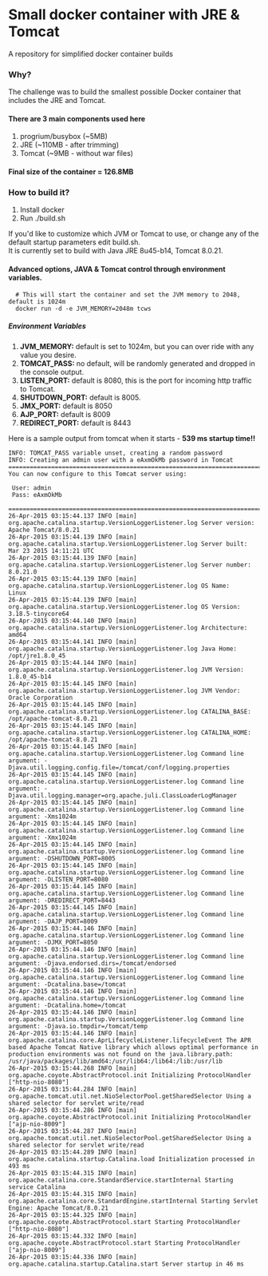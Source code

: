 # Small docker container with JRE & Tomcat
A repository for simplified docker container builds

### Why?
The challenge was to build the smallest possible Docker container that includes the JRE and Tomcat.
#### There are 3 main components used here
  1. progrium/busybox (~5MB)
  2. JRE (~110MB - after trimming)
  3. Tomcat (~9MB - without war files)

#### Final size of the container = 126.8MB

### How to build it?
  1. Install docker
  2. Run ./build.sh

If you'd like to customize which JVM or Tomcat to use, or change any of the default startup parameters edit build.sh.<br>
It is currently set to build with Java JRE 8u45-b14, Tomcat 8.0.21.

#### Advanced options, JAVA & Tomcat control through environment variables.
``` SH
  # This will start the container and set the JVM memory to 2048, default is 1024m
  docker run -d -e JVM_MEMORY=2048m tcws
```
##### Environment Variables
  1. **JVM_MEMORY:** default is set to 1024m, but you can over ride with any value you desire.
  2. **TOMCAT_PASS:** no default, will be randomly generated and dropped in the console output.
  2. **LISTEN_PORT:** default is 8080, this is the port for incoming http traffic to Tomcat.
  3. **SHUTDOWN_PORT:** default is 8005.
  4. **JMX_PORT:** default is 8050
  5. **AJP_PORT:** default is 8009
  6. **REDIRECT_PORT:** default is 8443

Here is a sample output from tomcat when it starts - **539 ms startup time!!**
``` LOG
INFO: TOMCAT_PASS variable unset, creating a random password
INFO: Creating an admin user with a eAxmOkMb password in Tomcat
========================================================================
You can now configure to this Tomcat server using:

 User: admin
 Pass: eAxmOkMb

========================================================================
26-Apr-2015 03:15:44.137 INFO [main] org.apache.catalina.startup.VersionLoggerListener.log Server version:        Apache Tomcat/8.0.21
26-Apr-2015 03:15:44.139 INFO [main] org.apache.catalina.startup.VersionLoggerListener.log Server built:          Mar 23 2015 14:11:21 UTC
26-Apr-2015 03:15:44.139 INFO [main] org.apache.catalina.startup.VersionLoggerListener.log Server number:         8.0.21.0
26-Apr-2015 03:15:44.139 INFO [main] org.apache.catalina.startup.VersionLoggerListener.log OS Name:               Linux
26-Apr-2015 03:15:44.139 INFO [main] org.apache.catalina.startup.VersionLoggerListener.log OS Version:            3.18.5-tinycore64
26-Apr-2015 03:15:44.140 INFO [main] org.apache.catalina.startup.VersionLoggerListener.log Architecture:          amd64
26-Apr-2015 03:15:44.141 INFO [main] org.apache.catalina.startup.VersionLoggerListener.log Java Home:             /opt/jre1.8.0_45
26-Apr-2015 03:15:44.144 INFO [main] org.apache.catalina.startup.VersionLoggerListener.log JVM Version:           1.8.0_45-b14
26-Apr-2015 03:15:44.145 INFO [main] org.apache.catalina.startup.VersionLoggerListener.log JVM Vendor:            Oracle Corporation
26-Apr-2015 03:15:44.145 INFO [main] org.apache.catalina.startup.VersionLoggerListener.log CATALINA_BASE:         /opt/apache-tomcat-8.0.21
26-Apr-2015 03:15:44.145 INFO [main] org.apache.catalina.startup.VersionLoggerListener.log CATALINA_HOME:         /opt/apache-tomcat-8.0.21
26-Apr-2015 03:15:44.145 INFO [main] org.apache.catalina.startup.VersionLoggerListener.log Command line argument: -Djava.util.logging.config.file=/tomcat/conf/logging.properties
26-Apr-2015 03:15:44.145 INFO [main] org.apache.catalina.startup.VersionLoggerListener.log Command line argument: -Djava.util.logging.manager=org.apache.juli.ClassLoaderLogManager
26-Apr-2015 03:15:44.145 INFO [main] org.apache.catalina.startup.VersionLoggerListener.log Command line argument: -Xms1024m
26-Apr-2015 03:15:44.145 INFO [main] org.apache.catalina.startup.VersionLoggerListener.log Command line argument: -Xmx1024m
26-Apr-2015 03:15:44.145 INFO [main] org.apache.catalina.startup.VersionLoggerListener.log Command line argument: -DSHUTDOWN_PORT=8005
26-Apr-2015 03:15:44.145 INFO [main] org.apache.catalina.startup.VersionLoggerListener.log Command line argument: -DLISTEN_PORT=8080
26-Apr-2015 03:15:44.145 INFO [main] org.apache.catalina.startup.VersionLoggerListener.log Command line argument: -DREDIRECT_PORT=8443
26-Apr-2015 03:15:44.145 INFO [main] org.apache.catalina.startup.VersionLoggerListener.log Command line argument: -DAJP_PORT=8009
26-Apr-2015 03:15:44.146 INFO [main] org.apache.catalina.startup.VersionLoggerListener.log Command line argument: -DJMX_PORT=8050
26-Apr-2015 03:15:44.146 INFO [main] org.apache.catalina.startup.VersionLoggerListener.log Command line argument: -Djava.endorsed.dirs=/tomcat/endorsed
26-Apr-2015 03:15:44.146 INFO [main] org.apache.catalina.startup.VersionLoggerListener.log Command line argument: -Dcatalina.base=/tomcat
26-Apr-2015 03:15:44.146 INFO [main] org.apache.catalina.startup.VersionLoggerListener.log Command line argument: -Dcatalina.home=/tomcat
26-Apr-2015 03:15:44.146 INFO [main] org.apache.catalina.startup.VersionLoggerListener.log Command line argument: -Djava.io.tmpdir=/tomcat/temp
26-Apr-2015 03:15:44.146 INFO [main] org.apache.catalina.core.AprLifecycleListener.lifecycleEvent The APR based Apache Tomcat Native library which allows optimal performance in production environments was not found on the java.library.path: /usr/java/packages/lib/amd64:/usr/lib64:/lib64:/lib:/usr/lib
26-Apr-2015 03:15:44.268 INFO [main] org.apache.coyote.AbstractProtocol.init Initializing ProtocolHandler ["http-nio-8080"]
26-Apr-2015 03:15:44.284 INFO [main] org.apache.tomcat.util.net.NioSelectorPool.getSharedSelector Using a shared selector for servlet write/read
26-Apr-2015 03:15:44.286 INFO [main] org.apache.coyote.AbstractProtocol.init Initializing ProtocolHandler ["ajp-nio-8009"]
26-Apr-2015 03:15:44.287 INFO [main] org.apache.tomcat.util.net.NioSelectorPool.getSharedSelector Using a shared selector for servlet write/read
26-Apr-2015 03:15:44.289 INFO [main] org.apache.catalina.startup.Catalina.load Initialization processed in 493 ms
26-Apr-2015 03:15:44.315 INFO [main] org.apache.catalina.core.StandardService.startInternal Starting service Catalina
26-Apr-2015 03:15:44.315 INFO [main] org.apache.catalina.core.StandardEngine.startInternal Starting Servlet Engine: Apache Tomcat/8.0.21
26-Apr-2015 03:15:44.325 INFO [main] org.apache.coyote.AbstractProtocol.start Starting ProtocolHandler ["http-nio-8080"]
26-Apr-2015 03:15:44.332 INFO [main] org.apache.coyote.AbstractProtocol.start Starting ProtocolHandler ["ajp-nio-8009"]
26-Apr-2015 03:15:44.336 INFO [main] org.apache.catalina.startup.Catalina.start Server startup in 46 ms
```

